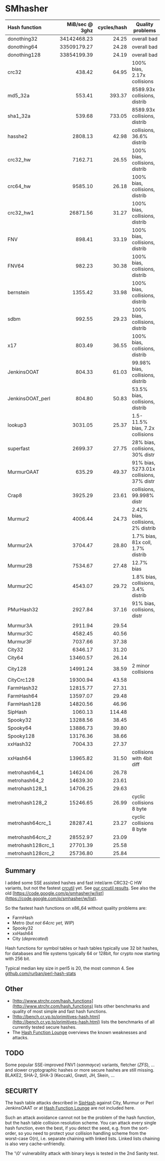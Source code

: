 SMhasher
========

| Hash function     |MiB/sec @ 3ghz | cycles/hash | Quality problems            |
|:------------------|--------------:|---------:|--------------------------------|
| donothing32     	|  34142468.23	|    24.25 | overall bad                    |
| donothing64     	|  33509179.27	|    24.28 | overall bad                    |
| donothing128    	|  33854199.39	|    24.19 | overall bad                    |
| crc32           	|       438.42	|    64.95 | 100% bias, 2.17x collisions    |
| md5_32a         	|       553.41	|   393.37 | 8589.93x collisions, distrib   |
| sha1_32a        	|       539.68	|   733.05 | 8589.93x collisions, distrib   |
| hasshe2         	|      2808.13	|    42.98 | collisions, 36.6% distrib      |
| crc32_hw        	|      7162.71	|    26.55 | 100% bias, collisions, distrib |
| crc64_hw        	|      9585.10	|    26.18 | 100% bias, collisions, distrib |
| crc32_hw1       	|     26871.56	|    31.27 | 100% bias, collisions, distrib |
| FNV             	|       898.41	|    33.19 | 100% bias, collisions, distrib |
| FNV64           	|       982.23	|    30.38 | 100% bias, collisions, distrib |
| bernstein       	|      1355.42	|    33.98 | 100% bias, collisions, distrib |
| sdbm            	|       992.55	|    29.23 | 100% bias, collisions, distrib |
| x17             	|       803.49	|    36.55 | 100% bias, collisions, distrib |
| JenkinsOOAT     	|       804.33	|    61.03 | 99.98% bias, collisions, distrib |
| JenkinsOOAT_perl	|       804.80	|    50.83 | 53.5% bias, collisions, distrib |
| lookup3         	|      3031.05	|    25.37 | 1.5-11.5% bias, 7.2x collisions |
| superfast       	|      2699.37	|    27.75 | 28% bias, collisions, 30% distr |
| MurmurOAAT      	|       635.29	|    49.37 | 91% bias, 5273.01x collisions, 37% distr |
| Crap8           	|      3925.29	|    23.61 | collisions, 99.998% distr      |
| Murmur2         	|      4006.44	|    24.73 | 2.42% bias, collisions, 2% distrib |
| Murmur2A        	|      3704.47	|    28.80 | 1.7% bias, 81x coll, 1.7% distrib  |
| Murmur2B        	|      7534.67	|    27.48 | 12.7% bias                     |
| Murmur2C        	|      4543.07	|    29.72 | 1.8% bias, collisions, 3.4% distrib |
| PMurHash32      	|      2927.84	|    37.16 | 91% bias, collisions, distr    |
|                   |               |          |                            |
| Murmur3A        	|      2911.94	|    29.54 |                            |
| Murmur3C        	|      4582.45	|    40.56 |                            |
| Murmur3F        	|      7037.66	|    37.38 |                            |
| City32          	|      6346.17	|    31.20 |                            |
| City64          	|     13460.57	|    26.14 |                            |
| City128         	|     14991.24	|    38.59 | 2 minor collisions         |
| CityCrc128      	|     19300.94	|    43.58 |                            |
| FarmHash32      	|     12815.77	|    27.31 |                            |
| FarmHash64      	|     13597.07	|    29.48 |                            |
| FarmHash128     	|     14820.56	|    46.96 |                            |
| SipHash         	|      1060.13	|   114.48 |                            |
| Spooky32        	|     13288.56	|    38.45 |                            |
| Spooky64        	|     13886.73	|    39.80 |                            |
| Spooky128       	|     13176.36	|    38.66 |                            |
| xxHash32        	|      7004.33	|    27.37 |                            |
| xxHash64        	|     13965.82	|    31.50 | collisions with 4bit diff  |
| metrohash64_1   	|     14624.06	|    26.78 |                            |
| metrohash64_2   	|     14639.30	|    23.61 |                            |
| metrohash128_1  	|     14706.25	|    29.63 |                            |
| metrohash128_2  	|     15246.65	|    26.99 | cyclic collisions 8 byte   |
| metrohash64crc_1	|     28287.41	|    23.27 | cyclic collisions 8 byte   |
| metrohash64crc_2	|     28552.97	|    23.09 |                            |
| metrohash128crc_1	|     27701.39	|    25.58 |                            |
| metrohash128crc_2	|     25736.80	|    25.84 |                            |


Summary
-----

I added some SSE assisted hashes and fast intel/arm CRC32-C HW variants, but not the fastest
[crcutil](https://code.google.com/p/crcutil/) yet. See [our crcutil results](https://github.com/rurban/smhasher/blob/master/doc/crcutil).
See also the old [https://code.google.com/p/smhasher/w/list](https://code.google.com/p/smhasher/w/list).

So the fastest hash functions on x86_64 without quality problems are:

* FarmHash
* Metro (_but not 64crc yet, WIP_)
* Spooky32
* xxHash64
* City (_deprecated_)

Hash functions for symbol tables or hash tables typically use 32 bit hashes,
for databases and file systems typically 64 or 128bit, for crypto now starting with 256 bit.

Typical median key size in perl5 is 20, the most common 4.
See [github.com/rurban/perl-hash-stats](https://github.com/rurban/perl-hash-stats)

Other
-----

* [http://www.strchr.com/hash_functions](http://www.strchr.com/hash_functions) lists other benchmarks and quality of most simple and fast hash functions.
* [http://bench.cr.yp.to/primitives-hash.html](http://bench.cr.yp.to/primitives-hash.html) lists the benchmarks of all currently tested secure hashes.
* The [Hash Function Lounge](http://www.larc.usp.br/~pbarreto/hflounge.html) overviews the known weaknesses and attacks.

TODO
----

Some popular SSE-improved FNV1 (_sanmayce_) variants, fletcher (_ZFS_), ...
and slower cryptographic hashes or more secure hashes are still
missing. BLAKE2, SHA-2, SHA-3 (Keccak), Grøstl, JH, Skein, ...

SECURITY
--------

The hash table attacks described in
[SipHash](https://131002.net/siphash/) against City, Murmur or Perl
JenkinsOAAT or at
[Hash Function Lounge](http://www.larc.usp.br/~pbarreto/hflounge.html)
are not included here.

Such an attack avoidance cannot not be the problem of the hash
function, but the hash table collision resolution scheme.  You can
attack every single hash function, even the best, if you detect the
seed, e.g. from the sort-order, so you need to protect your collision
handling scheme from the worst-case O(n), i.e. separate chaining with
linked lists. Linked lists chaining is also very cache-unfriendly.

The '\0' vulnerability attack with binary keys is tested in the 2nd Sanity test.
